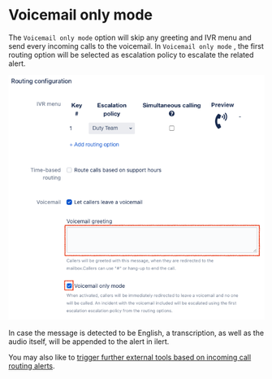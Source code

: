 # Voicemail only mode

The `Voicemail only mode` option will skip any greeting and IVR menu and send every incoming calls to the voicemail. In `Voicemail only mode` , the first routing option will be selected as escalation policy to escalate the related alert.

![](<../../.gitbook/assets/image (17).png>)

In case the message is detected to be English, a transcription, as well as the audio itself, will be appended to the alert in ilert.

You may also like to [trigger further external tools based on incoming call routing alerts](adding-webhooks-and-outbound-chat-messages.md).
